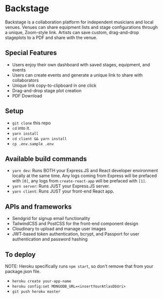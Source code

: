 # Backstage

Backstage is a collaboration platform for independent musicians and local venues. Venues can share equipment lists and stage configurations through a unique, Zoom-style link. Artists can save custom, drag-and-drop stageplots to a PDF and share with the venue.


## Special Features

 - Users enjoy their own dashboard with saved stages, equipment, and events
 - Users can create events and generate a unique link to share with collaborators
 - Unique link copy-to-clipboard in one click
 - Drag-and-drop stage plot creation
 - PDF Download
 

## Setup

- `git clone` this repo
- `cd` into it.
- `yarn install`
- `cd client && yarn install`
- `cp .env.sample .env`



## Available build commands

- `yarn dev`: Runs BOTH your Express.JS and React developer environment locally at the same time. Any logs coming from Express will be prefaced with `[0]`, any logs from `create-react-app` will be prefaced with `[1]`.
- `yarn server`: Runs JUST your Express.JS server.
- `yarn client`: Runs JUST your front-end React app.


## APIs and frameworks
- Sendgrid for signup email functionality
- TailwindCSS and PostCSS for the front-end component design
- Cloudinary to upload and manage user images
- JWT-based token authentication, bcrypt, and Passport for user authentication and password hashing


## To deploy

NOTE: Heroku specifically runs `npm start`, so don't remove that from your package.json file.

- `heroku create your-app-name`
- `heroku config:set MONGODB_URL=<insertYourAtlasDbUri>`
- `git push heroku master`
